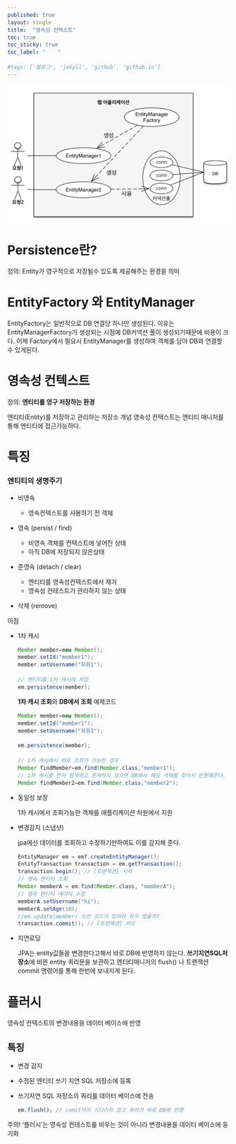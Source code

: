```yaml
---
published: true
layout: single
title:  "영속성 컨텍스트"
toc: true
toc_sticky: true
toc_label: "    "

#tags: ['블로그', 'jekyll', 'github', 'github.io']
---
```


![영속성](/assets/images/영속성.png) 

# Persistence란?
 정의: Entity가 영구적으로 저장될수 있도록 제공해주는 환경을 의미

# EntityFactory 와 EntityManager

EntityFactory는 일반적으로 DB 연결당 하나만 생성된다. 이유는 EntityManagerFactory가 생성되는 시점에 DB커넥션 풀이 생성되기때문에 비용이 크다.
이제 Factory에서 필요시 EntityManager를 생성하여 객체를 담아 DB와 연결할 수 있게된다.




# 영속성 컨텍스트
정의: <b>엔티티를 영구 저장하는 환경</b>

엔티티(Entity)를 저장하고 관리하는 저장소 개념 영속성 컨텍스트는 엔티티 매니저를 통해 엔티티에 접근가능하다.

# 특징
### 엔티티의 생명주기

- 비영속 

    - 영속컨텍스트를 사용하기 전 객체
- 영속 (persist / find)
    - 비영속 객체를 컨텍스트에 넣어진 상태
    - 아직 DB에 저장되지 않은상태
- 준영속 (detach / clear)
    - 엔티티를 영속성컨텍스트에서 제거
    - 영속성 컨테스트가 관리하지 않는 상태
- 삭제 (remove)

이점

- 1차 캐시
    ``` java
    Member member=new Member();
    member.setId("member1");
    member.setUsername("회원1");

    // 엔티티를 1차 캐시에 저장
    em.persistence(member);
    ```
    <b>1차 캐시 조회</b>와 <b>DB에서 조회</b> 예제코드
    ``` java
    Member member=new Member();
    member.setId("member1");
    member.setUsername("회원1");

    em.persistence(member);

    // 1차 캐시에서 바로 조회가 가능한 경우
    Member findMember=em.find(Member.class,"member1");
    // 1차 캐시를 먼저 탐색하고 존재하지 않으면 DB에서 해당 객체를 찾아서 반환해준다.
    Member findMember2=em.find(Member.class,"member2");
    ```
- 동일성 보장
    
    1차 캐시에서 조회가능한 객체를 애플리케이션 차원에서 지원
- 변경감지 (스냅샷)
    
    jpa에선 데이터를 조회하고 수정하기만하여도 이를 감지해 준다.
    ``` java
    EntityManager em = emf.createEntityManager();
    EntityTransaction transaction = em.getTransaction();
    transaction.begin(); // [트랜잭션] 시작
    // 영속 엔티티 조회
    Member memberA = em.find(Member.class, "memberA");
    // 영속 엔티티 데이터 수정
    memberA.setUsername("hi");
    memberA.setAge(10);
    //em.update(member) 이런 코드가 있어야 하지 않을까?
    transaction.commit(); // [트랜잭션] 커밋
    ```
- 지연로딩
    
    JPA는 entity값들을 변경한다고해서 바로 DB에 반영하지 않는다. <b>쓰기지연SQL저장소</b>에 바뀐 entity 쿼리문을 보관하고 엔티티매니저의 flush() 나 트랜잭션 commit 명령어를 통해 한번에 보내지게 된다.

# 플러시

영속성 컨텍스트의 변경내용을 데이터 베이스에 반영

## 특징
- 변경 감지
- 수정된 엔티티 쓰기 지연 SQL 저장소에 등록
- 쓰기지연 SQL 저장소의 쿼리를 데이터 베이스에 전송

    ```jsx
    em.flush(); // comit까지 기다리지 않고 쿼리가 바로 DB에 반영 
    ```

주의! ‘플러시’는 영속성 컨테스트를 비우는 것이 아니라 변경내용을 데이터 베이스에 동기화



<!-- 
# 궁금증
### Q. 영속성 컨텍스트가 왜 필요한가?
영속성 컨텍스트는 엔티티를 영구저장하기위한 환경을 제공 영속성 컨텍스트가 없다면 직접 DB에 접근해서 변경을 해야하는데 이는 성능상 불필요한 문제가 발생할 수 있다.
### Q. JPA 성능문제

### Q. connection pool

### Q. 영속성 컨텍스트



### Q. EntityManagerFactory -->